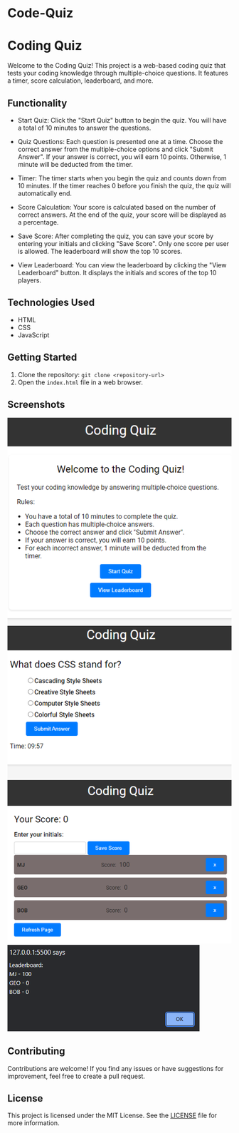 # Code-Quiz
 # Coding Quiz

Welcome to the Coding Quiz! This project is a web-based coding quiz that tests your coding knowledge through multiple-choice questions. It features a timer, score calculation, leaderboard, and more.

## Functionality

- Start Quiz: Click the "Start Quiz" button to begin the quiz. You will have a total of 10 minutes to answer the questions.

- Quiz Questions: Each question is presented one at a time. Choose the correct answer from the multiple-choice options and click "Submit Answer". If your answer is correct, you will earn 10 points. Otherwise, 1 minute will be deducted from the timer.

- Timer: The timer starts when you begin the quiz and counts down from 10 minutes. If the timer reaches 0 before you finish the quiz, the quiz will automatically end.

- Score Calculation: Your score is calculated based on the number of correct answers. At the end of the quiz, your score will be displayed as a percentage.

- Save Score: After completing the quiz, you can save your score by entering your initials and clicking "Save Score". Only one score per user is allowed. The leaderboard will show the top 10 scores.

- View Leaderboard: You can view the leaderboard by clicking the "View Leaderboard" button. It displays the initials and scores of the top 10 players.

## Technologies Used

- HTML
- CSS
- JavaScript

## Getting Started

1. Clone the repository: `git clone <repository-url>`
2. Open the `index.html` file in a web browser.

## Screenshots
![Start Screen](screenshots/start-screen.png)
![Quiz Screen](screenshots/quiz-screen.png)
![Result Screen](screenshots/result-screen.png)
![Leaderboard Screen](screenshots/leaderboard-screen.png)

## Contributing

Contributions are welcome! If you find any issues or have suggestions for improvement, feel free to create a pull request.

## License

This project is licensed under the MIT License. See the [LICENSE](LICENSE) file for more information.

